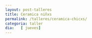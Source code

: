 ```yaml
---
layout: post-talleres
title: Ceramica niñxs
permalink: /talleres/ceramica-chicxs/
categoria: taller
dia:   [ jueves]
---
```

